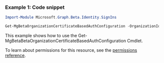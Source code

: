 ### Example 1: Code snippet

```powershellImport-Module Microsoft.Graph.Beta.Identity.SignIns

Get-MgBetaOrganizationCertificateBasedAuthConfiguration -OrganizationId $organizationId -CertificateBasedAuthConfigurationId $certificateBasedAuthConfigurationId
```
This example shows how to use the Get-MgBetaBetaOrganizationCertificateBasedAuthConfiguration Cmdlet.
To learn about permissions for this resource, see the [permissions reference](/graph/permissions-reference).

